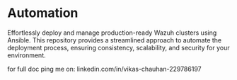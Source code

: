 # Automation

Effortlessly deploy and manage production-ready Wazuh clusters using Ansible. This repository provides a streamlined approach to automate the deployment process, ensuring consistency, scalability, and security for your environment.

for full doc ping me on: linkedin.com/in/vikas-chauhan-229786197
